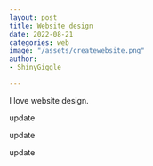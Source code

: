 ```yaml
---
layout: post
title: Website design
date: 2022-08-21
categories: web
image: "/assets/createwebsite.png"
author:
- ShinyGiggle

---
```

I love website design.

update

update

update
